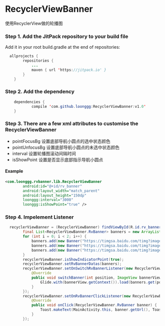 # RecyclerViewBanner
使用RecyclerView做的轮播图

### Step 1. Add the JitPack repository to your build file
Add it in your root build.gradle at the end of repositories:
```java
  allprojects {
		repositories {
			...
			maven { url 'https://jitpack.io' }
		}
	}
```

### Step 2. Add the dependency
```java
	dependencies {
	        compile 'com.github.loonggg:RecyclerViewBanner:v1.0'
	}
 ```

### Step 3. There are a few xml attributes to customise the  RecyclerViewBanner

 * pointFocusBg 设置底部导航小圆点的选中状态颜色
 * pointUnfocusBg 设置底部导航小圆点的未选中状态颜色
 * interval 设置轮播图滚动间隔时间
 * isShowPoint 设置是否显示底部指示导航小圆点

#### Example
```xml
<com.loonggg.rvbanner.lib.RecyclerViewBanner
        android:id="@+id/rv_banner"
        android:layout_width="match_parent"
        android:layout_height="150dp"
        loonggg:interval="3000"
        loonggg:isShowPoint="true" />
```

### Step 4. Impelement Listener
```java
  recyclerViewBanner = (RecyclerViewBanner) findViewById(R.id.rv_banner);
        final List<RecyclerViewBanner.RvBanner> banners = new ArrayList<>();
        for (int i = 0; i < 2; i++) {
            banners.add(new Banner("https://timgsa.baidu.com/timg?image&quality=80&size=b9999_10000&sec=1487221110004&di=d6043e4b0c90ddf3ea5096c3d8eb8f58&imgtype=0&src=http%3A%2F%2Fimage.tianjimedia.com%2FuploadImages%2F2014%2F067%2F5116EPAUD762_1000x500.jpg"));
            banners.add(new Banner("https://timgsa.baidu.com/timg?image&quality=80&size=b9999_10000&sec=1487221129421&di=c085432cf7c15836f8a6479138740f39&imgtype=0&src=http%3A%2F%2Fimage85.360doc.com%2FDownloadImg%2F2015%2F05%2F0517%2F53199602_2.jpg"));
            banners.add(new Banner("https://timgsa.baidu.com/timg?image&quality=80&size=b9999_10000&sec=1487221161254&di=fbb99c5dad3d5a2a2c8b0b44e8c0e081&imgtype=0&src=http%3A%2F%2Fimage.tianjimedia.com%2FuploadImages%2F2013%2F255%2FP52AOTE73EIG_1000x500.jpg"));
        }
        recyclerViewBanner.isShowIndicatorPoint(true);
        recyclerViewBanner.setRvBannerDatas(banners);
        recyclerViewBanner.setOnSwitchRvBannerListener(new RecyclerViewBanner.OnSwitchRvBannerListener() {
            @Override
            public void switchBanner(int position, ImageView bannerView) {
                Glide.with(bannerView.getContext()).load(banners.get(position % banners.size()).getUrl()).placeholder(R.mipmap.ic_launcher).into(bannerView);
            }
        });
        recyclerViewBanner.setOnRvBannerClickListener(new RecyclerViewBanner.OnRvBannerClickListener() {
            @Override
            public void onClick(RecyclerViewBanner.RvBanner banner) {
                Toast.makeText(MainActivity.this, banner.getUrl(), Toast.LENGTH_LONG).show();
            }
        });
```


